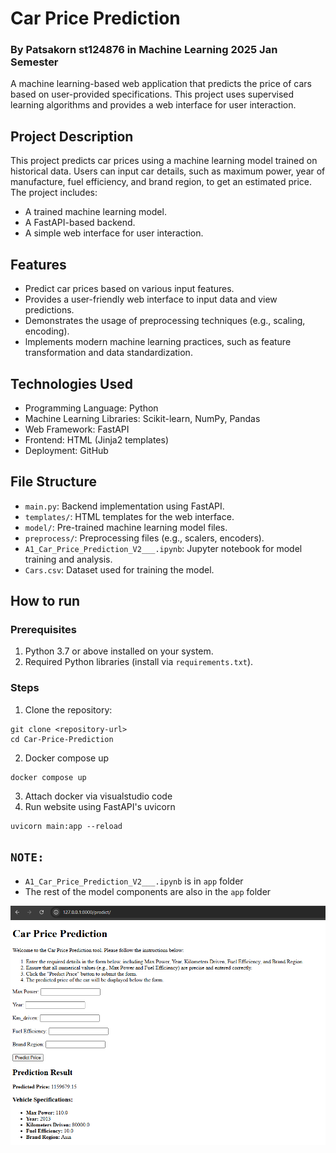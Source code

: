 # Car Price Prediction 
### By Patsakorn st124876 in Machine Learning 2025 Jan Semester
A machine learning-based web application that predicts the price of cars based on user-provided specifications. This project uses supervised learning algorithms and provides a web interface for user interaction.
## Project Description
This project predicts car prices using a machine learning model trained on historical data. Users can input car details, such as maximum power, year of manufacture, fuel efficiency, and brand region, to get an estimated price.
The project includes:
- A trained machine learning model.
- A FastAPI-based backend.
- A simple web interface for user interaction.
## Features
- Predict car prices based on various input features.
- Provides a user-friendly web interface to input data and view predictions.
- Demonstrates the usage of preprocessing techniques (e.g., scaling, encoding).
- lmplements modern machine learning practices, such as feature transformation and data standardization.
## Technologies Used
- Programming Language: Python
- Machine Learning Libraries: Scikit-learn, NumPy, Pandas
- Web Framework: FastAPI
- Frontend: HTML (Jinja2 templates)
- Deployment: GitHub
## File Structure
- `main.py`: Backend implementation using FastAPI.
- `templates/`: HTML templates for the web interface.
- `model/`: Pre-trained machine learning model files.
- `preprocess/`: Preprocessing files (e.g., scalers, encoders).
- `A1_Car_Price_Prediction_V2___.ipynb`: Jupyter notebook for model training and analysis.
- `Cars.csv`: Dataset used for training the model.
## How to run
### Prerequisites
1. Python 3.7 or above installed on your system.
2. Required Python libraries (install via `requirements.txt`).
### Steps
1. Clone the repository:
```
git clone <repository-url>
cd Car-Price-Prediction
```
2. Docker compose up 
```
docker compose up

```
3. Attach docker via visualstudio code
4. Run website using FastAPI's uvicorn
```
uvicorn main:app --reload
```
## `NOTE:`
- `A1_Car_Price_Prediction_V2___.ipynb` is in `app` folder
- The rest of the model components are also in the `app` folder

![app demonstration here:](app_screenshot/app.png)

